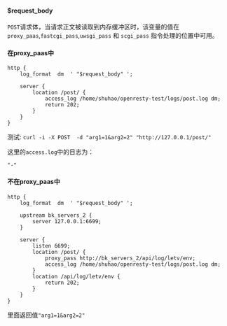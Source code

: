 #### $request_body
`POST`请求体，当请求正文被读取到内存缓冲区时，该变量的值在`proxy_paas`,`fastcgi_pass`,`uwsgi_pass` 和 `scgi_pass` 指令处理的位置中可用。
#### 在proxy_paas中
```
http {
    log_format  dm  ' "$request_body" ';
 
    server {
        location /post/ {
            access_log /home/shuhao/openresty-test/logs/post.log dm;
            return 202;
        }
    }
}
```
测试: `curl -i -X POST  -d "arg1=1&arg2=2" "http://127.0.0.1/post/"`

这里的`access.log`中的日志为：
```
"-"
```
#### 不在proxy_paas中
```
http {
    log_format  dm  ' "$request_body" ';
 
    upstream bk_servers_2 {
        server 127.0.0.1:6699;
    }
 
    server {
        listen 6699;
        location /post/ {
            proxy_pass http://bk_servers_2/api/log/letv/env;
            access_log /home/shuhao/openresty-test/logs/post.log dm;
        }
        location /api/log/letv/env {
            return 202;
        }
    }
}
```
里面返回值`"arg1=1&arg2=2"`